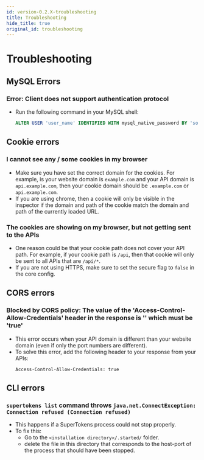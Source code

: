 ```yaml
---
id: version-0.2.X-troubleshooting
title: Troubleshooting
hide_title: true
original_id: troubleshooting
---
```


# Troubleshooting

## MySQL Errors
### Error: Client does not support authentication protocol
- Run the following command in your MySQL shell:
    ```SQL
    ALTER USER 'user_name' IDENTIFIED WITH mysql_native_password BY 'some_password';
    ```

## Cookie errors
### I cannot see any / some cookies in my browser
- Make sure you have set the correct domain for the cookies. For example, is your website domain is ```example.com``` and your API domain is ```api.example.com```, then your cookie domain should be ```.example.com``` or ```api.example.com```.
- If you are using chrome, then a cookie will only be visible in the inspector if the domain and path of the cookie match the domain and path of the currently loaded URL.

### The cookies are showing on my browser, but not getting sent to the APIs
- One reason could be that your cookie path does not cover your API path. For example, if your cookie path is ```/api```, then that cookie will only be sent to all APIs that are ```/api/*```.
- If you are not using HTTPS, make sure to set the secure flag to ```false``` in the core config.

## CORS errors
### Blocked by CORS policy: The value of the 'Access-Control-Allow-Credentials' header in the response is '' which must be 'true'
- This error occurs when your API domain is different than your website domain (even if only the port numbers are different).
- To solve this error, add the following header to your response from your APIs:
    ```
    Access-Control-Allow-Credentials: true
    ```

## CLI errors
### ```supertokens list``` command throws ```java.net.ConnectException: Connection refused (Connection refused)```
- This happens if a SuperTokens process could not stop properly.
- To fix this:
    - Go to the ```<installation directory>/.started/``` folder.
    - delete the file in this directory that corresponds to the host-port of the process that should have been stopped.
